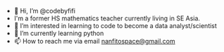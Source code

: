 - 👋 Hi, I’m @codebyfifi
- I'm a former HS mathematics teacher currently living in SE Asia.
- 👀 I’m interested in learning to code to become a data analyst/scientist
- 🌱 I’m currently learning python
- 📫 How to reach me via email nanfitospace@gmail.com 

<!---
codebyfifi/codebyfifi is a ✨ special ✨ repository because its `README.md` (this file) appears on your GitHub profile.
You can click the Preview link to take a look at your changes.
--->
